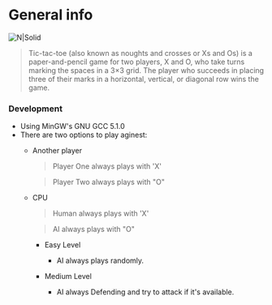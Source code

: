 # General info
![N|Solid](https://miro.medium.com/max/1500/1*hVbUfzgUGmaXfQ69U4t1wg.gif)

> Tic-tac-toe (also known as noughts and crosses or Xs and Os) is a paper-and-pencil game for two players, X and O, who take turns marking the spaces in a 3×3 grid. The player who succeeds in placing three of their marks in a horizontal, vertical, or diagonal row wins the game.

### Development
- Using  MinGW's GNU GCC 5.1.0 
- There are two options to play aginest:
  - Another player

     > Player One always plays with 'X'
  
     > Player Two always plays with "O"

  - CPU

    > Human always plays with 'X'
  
    > AI always plays with "O"
    - Easy Level
        - AI always plays randomly.
        
    - Medium Level
        - AI always Defending and try to attack if it's available.
